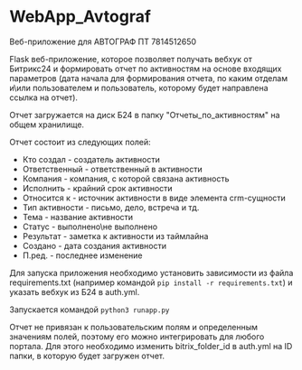 # WebApp_Avtograf
Веб-приложение для АВТОГРАФ ПТ 7814512650


Flask веб-приложение, которое позволяет получать вебхук от Битрикс24 и формировать отчет по активностям на основе входящих параметров (дата начала для формирования отчета, по каким отделам и\или пользователем и пользователь, которому будет направлена ссылка на отчет).

Отчет загружается на диск Б24 в папку "Отчеты_по_активностям" на общем хранилище.

Отчет состоит из следующих полей:
- Кто создал - создатель активности
- Ответственный - ответственный в активности
- Компания - компания, с которой связана активность
- Исполнить - крайний срок активности
- Относится к - источник активности в виде элемента crm-сущности
- Тип активности - письмо, дело, встреча и тд.
- Тема - название активности
- Статус - выполнено\не выполнено
- Результат - заметка к активности из таймлайна
- Создано - дата создания активности
- П.ред. - последнее изменение

Для запуска приложения необходимо установить зависимости из файла requirements.txt (например командой `pip install -r requirements.txt`) и указать вебхук из Б24 в auth.yml.

Запускается командой `python3 runapp.py`


Отчет не привязан к пользовательским полям и определенным значениям полей, поэтому его можно интегрировать для любого портала. Для этого необходимо изменить bitrix_folder_id в auth.yml на ID папки, в которую будет загружен отчет.
